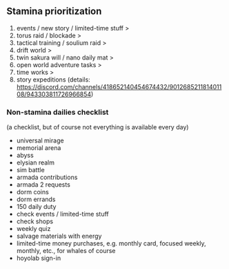 ## Stamina prioritization

1. events / new story / limited-time stuff >
1. torus raid / blockade >
1. tactical training / soulium raid > 
1. drift world >
1. twin sakura will / nano daily mat >
1. open world adventure tasks >
1. time works >
1. story expeditions
(details: https://discord.com/channels/418652140454674432/901268521181401108/943303811726966854)

### Non-stamina dailies checklist
(a checklist, but of course not everything is available every day)
- universal mirage
- memorial arena
- abyss
- elysian realm
- sim battle
- armada contributions
- armada 2 requests
- dorm coins
- dorm errands
- 150 daily duty
- check events / limited-time stuff
- check shops
- weekly quiz
- salvage materials with energy
- limited-time money purchases, e.g. monthly card, focused weekly, monthly, etc., for whales of course
- hoyolab sign-in 
